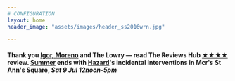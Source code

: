 ```yaml
---
# CONFIGURATION
layout: home
header_image: "assets/images/header_ss2016wrn.jpg"

---
```

#### Thank you [Igor, Moreno](/current/2016-springsummer/igorandmoreno) and The Lowry — read The Reviews Hub <a href="http://www.thereviewshub.com/igor-and-moreno-a-room-for-all-our-tomorrows-the-lowry-salford" target="_blank">★★★★</a> review. [Summer](/current/2016-springsummer) ends with [Hazard](/current/2016-hazard)'s incidental interventions in Mcr's St Ann's Square, *Sat 9 Jul 12noon-5pm*
